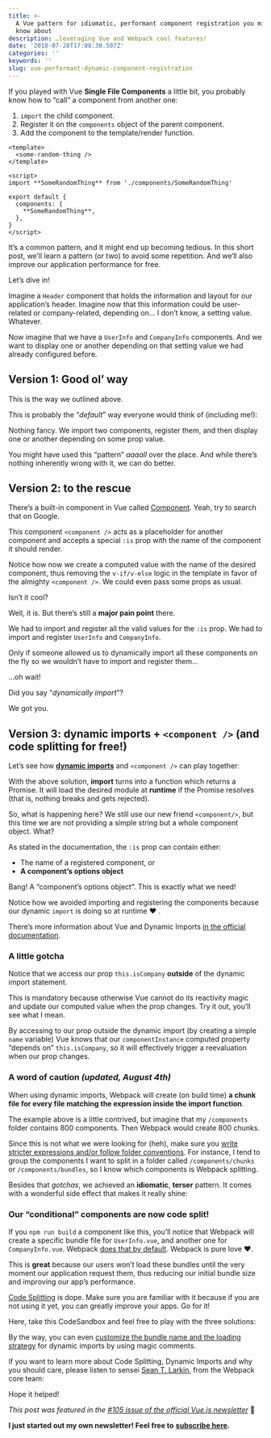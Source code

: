 ```yaml
---
title: >-
  A Vue pattern for idiomatic, performant component registration you might not
  know about
description: …leveraging Vue and Webpack cool features!
date: '2018-07-28T17:08:30.507Z'
categories: ''
keywords: ''
slug: vue-performant-dynamic-component-registration
---
```


If you played with Vue **Single File Components** a little bit, you probably know how to “call” a component from another one:

1.  `import` the child component.
2.  Register it on the `components` object of the parent component.
3.  Add the component to the template/render function.

```vue
<template>
  <some-random-thing />
</template>

<script>
import **SomeRandomThing** from './components/SomeRandomThing'

export default {
  components: {
    **SomeRandomThing**,
  },
}
</script>
```

It’s a common pattern, and it might end up becoming tedious. In this short post, we’ll learn a pattern (or two) to avoid some repetition. And we‘ll also improve our application performance for free.

Let’s dive in!

Imagine a `Header` component that holds the information and layout for our application’s header. Imagine now that this information could be user-related or company-related, depending on… I don’t know, a setting value. Whatever.

Now imagine that we have a `UserInfo` and `CompanyInfo` components. And we want to display one or another depending on that setting value we had already configured before.

## Version 1: Good ol’ way

This is the way we outlined above.

This is probably the “_default_” way everyone would think of (including me!):

Nothing fancy. We import two components, register them, and then display one or another depending on some prop value.

You might have used this “pattern” _aaaall_ over the place. And while there’s nothing inherently wrong with it, we can do better.

## Version 2: <component /> to the rescue

There’s a built-in component in Vue called [Component](https://vuejs.org/v2/guide/components.html#Dynamic-Components). Yeah, try to search that on Google.

This component `<component />` acts as a placeholder for another component and accepts a special `:is` prop with the name of the component it should render.

Notice how now we create a computed value with the name of the desired component, thus removing the `v-if/v-else` logic in the template in favor of the almighty `<component />`. We could even pass some props as usual.

Isn’t it cool?

Well, it is. But there’s still a **major pain point** there.

We had to import and register all the valid values for the `:is` prop. We had to import and register `UserInfo` and `CompanyInfo`.

Only if someone allowed us to dynamically import all these components on the fly so we wouldn’t have to import and register them…

…oh wait!

Did you say “_dynamically import_”?

We got you.

## Version 3: dynamic imports + `<component />` (and code splitting for free!)

Let’s see how [**dynamic imports**](https://webpack.js.org/guides/code-splitting/#dynamic-imports) and `<component />` can play together:

With the above solution, **import** turns into a function which returns a Promise. It will load the desired module at **runtime** if the Promise resolves (that is, nothing breaks and gets rejected).

So, what is happening here? We still use our new friend `<component/>`, but this time we are not providing a simple string but a whole component object. What?

As stated in the documentation, the `:is` prop can contain either:

- The name of a registered component, or
- **A component’s options object**

Bang! A “component’s options object”. This is exactly what we need!

Notice how we avoided importing and registering the components because our dynamic `import` is doing so at runtime ❤ .

There’s more information about Vue and Dynamic Imports [in the official documentation](https://vuejs.org/v2/guide/components-dynamic-async.html).

### A little gotcha

Notice that we access our prop `this.isCompany` **outside** of the dynamic import statement.

This is mandatory because otherwise Vue cannot do its reactivity magic and update our computed value when the prop changes. Try it out, you’ll see what I mean.

By accessing to our prop outside the dynamic import (by creating a simple `name` variable) Vue knows that our `componentInstance` computed property “depends on” `this.isCompany`, so it will effectively trigger a reevaluation when our prop changes.

### A word of caution _(updated, August 4th)_

When using dynamic imports, Webpack will create (on build time) **a chunk file for every file matching the expression inside the import function**.

The example above is a little contrived, but imagine that my `/components` folder contains 800 components. Then Webpack would create 800 chunks.

Since this is not what we were looking for (heh), make sure you [write stricter expressions and/or follow folder conventions](https://twitter.com/TheLarkInn/status/1025918613557981184). For instance, I tend to group the components I want to split in a folder called `/components/chunks` or `/components/bundles`, so I know which components is Webpack splitting.

Besides that _gotchas_, we achieved an **idiomatic**, **terser** pattern. It comes with a wonderful side effect that makes it really shine:

### Our “conditional” components are now code split!

If you `npm run build` a component like this, you’ll notice that Webpack will create a specific bundle file for `UserInfo.vue`, and another one for `CompanyInfo.vue`. Webpack [does that by default](https://webpack.js.org/guides/code-splitting/#dynamic-imports). Webpack is pure love ❤.

This is **great** because our users won’t load these bundles until the very moment our application request them, thus reducing our initial bundle size and improving our app’s performance.

[Code Splitting](https://webpack.js.org/guides/code-splitting/) is dope. Make sure you are familiar with it because if you are not using it yet, you can greatly improve your apps. Go for it!

Here, take this CodeSandbox and feel free to play with the three solutions:

By the way, you can even [customize the bundle name and the loading strategy](https://webpack.js.org/api/module-methods/#import-) for dynamic imports by using magic comments.

If you want to learn more about Code Splitting, Dynamic Imports and why you should care, please listen to sensei [Sean T. Larkin](https://medium.com/u/393110b0b9e4), from the Webpack core team:

Hope it helped!

_This post was featured in the_ [_#105 issue of the official Vue.js newsletter_](https://www.getrevue.co/profile/vuenewsletter/issues/105-vue-js-sprint-sneak-peek-get-the-vuevixens-scholarship-for-vue-js-london-125646) 💃

**I just started out my own newsletter! Feel free to** [**subscribe here**](https://buttondown.email/afontcu)**.**
